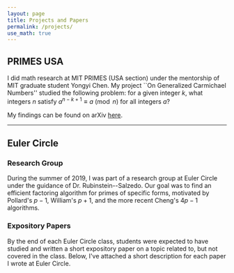 ```yaml
---
layout: page
title: Projects and Papers
permalink: /projects/
use_math: true
---
```

## PRIMES USA

I did math research at MIT PRIMES (USA section) under the mentorship of MIT graduate student Yongyi Chen. My project ``On Generalized Carmichael Numbers'' studied the following problem: for a given integer $k$, what integers $n$ satisfy $a^{n-k+1} \equiv a \pmod{n}$ for all integers $a$?

My findings can be found on arXiv [here](https://arxiv.org/abs/2103.04883).

----

## Euler Circle

### Research Group

During the summer of 2019, I was part of a research group at Euler Circle under the guidance of Dr. Rubinstein--Salzedo. Our goal was to find an efficient factoring algorithm for primes of specific forms, motivated by Pollard's $p-1$, William's $p+1$, and the more recent Cheng's $4p-1$ algorithms. 

### Expository Papers

By the end of each Euler Circle class, students were expected to have studied and written a short expository paper on a topic related to, but not covered in the class. Below, I've attached a short description for each paper I wrote at Euler Circle.


